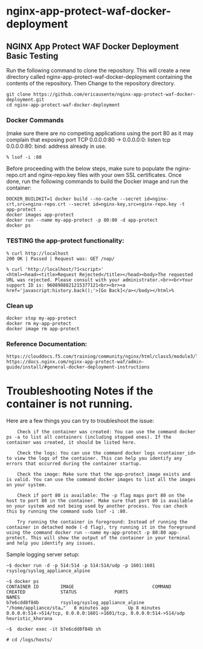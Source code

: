 # nginx-app-protect-waf-docker-deployment
## NGINX App Protect WAF Docker Deployment Basic Testing


Run the following command to clone the repository. 
This will create a new directory called nginx-app-protect-waf-docker-deployment containing the contents of the repository.
Then Change to the repository directory. 

```
git clone https://github.com/ericausente/nginx-app-protect-waf-docker-deployment.git
cd nginx-app-protect-waf-docker-deployment
```

### Docker Commands 
(make sure there are no competing applications using the port 80 as it may complain that exposing port TCP 0.0.0.0:80 -> 0.0.0.0:0: listen tcp 0.0.0.0:80: bind: address already in use.
```
% lsof -i :80
```

Before proceeding with the below steps, make sure to populate the nginx-repo.crt and nginx-repo.key files with your own SSL certificates. Once done, run the following commands to build the Docker image and run the container:

```
DOCKER_BUILDKIT=1 docker build --no-cache --secret id=nginx-crt,src=nginx-repo.crt --secret id=nginx-key,src=nginx-repo.key -t app-protect .
docker images app-protect
docker run --name my-app-protect -p 80:80 -d app-protect
docker ps
```

### TESTING the app-protect functionality: 
 
```
% curl http://localhost
200 OK | Passed | Request was: GET /nap/ 

% curl 'http://localhost/?1<script>'     
<html><head><title>Request Rejected</title></head><body>The requested URL was rejected. Please consult with your administrator.<br><br>Your support ID is: 9608988821215377121<br><br><a href='javascript:history.back();'>[Go Back]</a></body></html>%

```

### Clean up 
```
docker stop my-app-protect 
docker rm my-app-protect 
docker image rm app-protect
```


### Reference Documentation:
```
https://clouddocs.f5.com/training/community/nginx/html/class5/module3/lab1/lab1.html
https://docs.nginx.com/nginx-app-protect-waf/admin-guide/install/#general-docker-deployment-instructions
```

# Troubleshooting Notes if the container is not running.
Here are a few things you can try to troubleshoot the issue:

```
    Check if the container was created: You can use the command docker ps -a to list all containers (including stopped ones). If the container was created, it should be listed here.

    Check the logs: You can use the command docker logs <container_id> to view the logs of the container. This can help you identify any errors that occurred during the container startup.

    Check the image: Make sure that the app-protect image exists and is valid. You can use the command docker images to list all the images on your system.

    Check if port 80 is available: The -p flag maps port 80 on the host to port 80 in the container. Make sure that port 80 is available on your system and not being used by another process. You can check this by running the command sudo lsof -i :80.

    Try running the container in foreground: Instead of running the container in detached mode (-d flag), try running it in the foreground using the command docker run --name my-app-protect -p 80:80 app-protect. This will show the output of the container in your terminal and help you identify any issues.
```

Sample logging server setup: 
```
~$ docker run -d -p 514:514 -p 514:514/udp -p 1601:1601 rsyslog/syslog_appliance_alpine

~$ docker ps
CONTAINER ID        IMAGE                             COMMAND                  CREATED             STATUS              PORTS                                                                NAMES
b7e6cdd8f84b        rsyslog/syslog_appliance_alpine   "/home/appliance/sta…"   8 minutes ago       Up 8 minutes        0.0.0.0:514->514/tcp, 0.0.0.0:1601->1601/tcp, 0.0.0.0:514->514/udp   heuristic_khorana

~$  docker exec -it b7e6cdd8f84b sh

# cd /logs/hosts/

```
